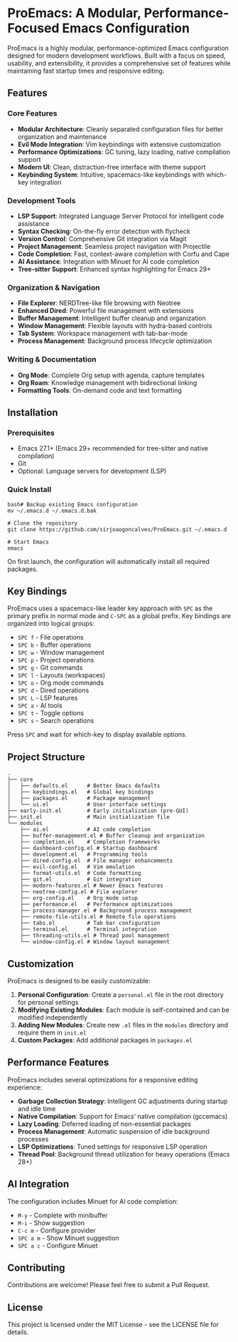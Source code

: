 # ProEmacs: A Modular, Performance-Focused Emacs Configuration

ProEmacs is a highly modular, performance-optimized Emacs configuration designed for modern development workflows. Built with a focus on speed, usability, and extensibility, it provides a comprehensive set of features while maintaining fast startup times and responsive editing.

## Features

### Core Features

* **Modular Architecture**: Cleanly separated configuration files for better organization and maintenance
* **Evil Mode Integration**: Vim keybindings with extensive customization
* **Performance Optimizations**: GC tuning, lazy loading, native compilation support
* **Modern UI**: Clean, distraction-free interface with theme support
* **Keybinding System**: Intuitive, spacemacs-like keybindings with which-key integration

### Development Tools

* **LSP Support**: Integrated Language Server Protocol for intelligent code assistance
* **Syntax Checking**: On-the-fly error detection with flycheck
* **Version Control**: Comprehensive Git integration via Magit
* **Project Management**: Seamless project navigation with Projectile
* **Code Completion**: Fast, context-aware completion with Corfu and Cape
* **AI Assistance**: Integration with Minuet for AI code completion
* **Tree-sitter Support**: Enhanced syntax highlighting for Emacs 29+

### Organization & Navigation

* **File Explorer**: NERDTree-like file browsing with Neotree
* **Enhanced Dired**: Powerful file management with extensions
* **Buffer Management**: Intelligent buffer cleanup and organization
* **Window Management**: Flexible layouts with hydra-based controls
* **Tab System**: Workspace management with tab-bar-mode
* **Process Management**: Background process lifecycle optimization

### Writing & Documentation

* **Org Mode**: Complete Org setup with agenda, capture templates
* **Org Roam**: Knowledge management with bidirectional linking
* **Formatting Tools**: On-demand code and text formatting

## Installation

### Prerequisites

* Emacs 27.1+ (Emacs 29+ recommended for tree-sitter and native compilation)
* Git
* Optional: Language servers for development (LSP)

### Quick Install

```
bash# Backup existing Emacs configuration
mv ~/.emacs.d ~/.emacs.d.bak

# Clone the repository
git clone https://github.com/sirjoaogoncalves/ProEmacs.git ~/.emacs.d

# Start Emacs
emacs
```

On first launch, the configuration will automatically install all required packages.

## Key Bindings

ProEmacs uses a spacemacs-like leader key approach with `SPC` as the primary prefix in normal mode and `C-SPC` as a global prefix. Key bindings are organized into logical groups:

* `SPC f` - File operations
* `SPC b` - Buffer operations
* `SPC w` - Window management
* `SPC p` - Project operations
* `SPC g` - Git commands
* `SPC l` - Layouts (workspaces)
* `SPC o` - Org mode commands
* `SPC d` - Dired operations
* `SPC L` - LSP features
* `SPC a` - AI tools
* `SPC t` - Toggle options
* `SPC s` - Search operations

Press `SPC` and wait for which-key to display available options.

## Project Structure

```
.
├── core
│   ├── defaults.el      # Better Emacs defaults
│   ├── keybindings.el   # Global key bindings
│   ├── packages.el      # Package management
│   └── ui.el            # User interface settings
├── early-init.el        # Early initialization (pre-GUI)
├── init.el              # Main initialization file
└── modules
    ├── ai.el            # AI code completion
    ├── buffer-management.el # Buffer cleanup and organization
    ├── completion.el    # Completion frameworks
    ├── dashboard-config.el # Startup dashboard
    ├── development.el   # Programming tools
    ├── dired-config.el  # File manager enhancements
    ├── evil-config.el   # Vim emulation
    ├── format-utils.el  # Code formatting
    ├── git.el           # Git integration
    ├── modern-features.el # Newer Emacs features
    ├── neotree-config.el # File explorer
    ├── org-config.el    # Org mode setup
    ├── performance.el   # Performance optimizations
    ├── process-manager.el # Background process management
    ├── remote-file-utils.el # Remote file operations
    ├── tabs.el          # Tab bar configuration
    ├── terminal.el      # Terminal integration
    ├── threading-utils.el # Thread pool management
    └── window-config.el # Window layout management
```

## Customization

ProEmacs is designed to be easily customizable:

1. **Personal Configuration**: Create a `personal.el` file in the root directory for personal settings
2. **Modifying Existing Modules**: Each module is self-contained and can be modified independently
3. **Adding New Modules**: Create new `.el` files in the `modules` directory and require them in `init.el`
4. **Custom Packages**: Add additional packages in `packages.el`

## Performance Features

ProEmacs includes several optimizations for a responsive editing experience:

* **Garbage Collection Strategy**: Intelligent GC adjustments during startup and idle time
* **Native Compilation**: Support for Emacs' native compilation (gccemacs)
* **Lazy Loading**: Deferred loading of non-essential packages
* **Process Management**: Automatic suspension of idle background processes
* **LSP Optimizations**: Tuned settings for responsive LSP operation
* **Thread Pool**: Background thread utilization for heavy operations (Emacs 28+)

## AI Integration

The configuration includes Minuet for AI code completion:

* `M-y` - Complete with minibuffer
* `M-i` - Show suggestion
* `C-c m` - Configure provider
* `SPC a m` - Show Minuet suggestion
* `SPC a c` - Configure Minuet

## Contributing

Contributions are welcome! Please feel free to submit a Pull Request.

## License

This project is licensed under the MIT License - see the LICENSE file for details.
